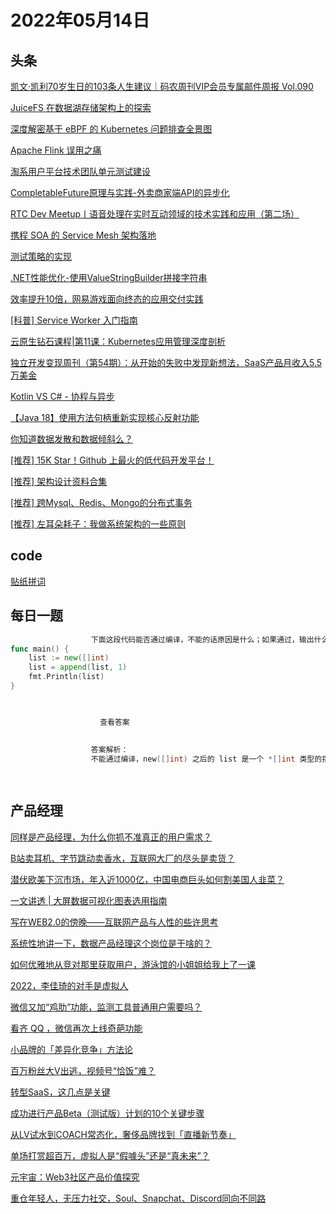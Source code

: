 # 2022年05月14日
## 头条

[凯文·凯利70岁生日的103条人生建议｜码农周刊VIP会员专属邮件周报 Vol.090](https://toutiao.io/k/d3q95iv)

[JuiceFS 在数据湖存储架构上的探索](https://toutiao.io/k/2jcmqzq)

[深度解密基于 eBPF 的 Kubernetes 问题排查全景图](https://toutiao.io/k/gxi9f3b)

[Apache Flink 误用之痛](https://toutiao.io/k/r7amftk)

[淘系用户平台技术团队单元测试建设](https://toutiao.io/k/q3icjun)

[CompletableFuture原理与实践-外卖商家端API的异步化](https://toutiao.io/k/08s2zrd)

[RTC Dev Meetup丨语音处理在实时互动领域的技术实践和应用（第二场）](https://toutiao.io/k/foahvk0)

[携程 SOA 的 Service Mesh 架构落地](https://toutiao.io/k/mcwotye)

[测试策略的实现](https://toutiao.io/k/cnyplmw)

[.NET性能优化-使用ValueStringBuilder拼接字符串](https://toutiao.io/k/h0t0te9)

[效率提升10倍，网易游戏面向终态的应用交付实践](https://toutiao.io/k/yc0lyk1)

[[科普] Service Worker 入门指南](https://toutiao.io/k/ugcs3o1)

[云原生钻石课程|第11课：Kubernetes应用管理深度剖析](https://toutiao.io/k/s4152lv)

[独立开发变现周刊（第54期）：从开始的失败中发现新想法，SaaS产品月收入5.5万美金](https://toutiao.io/k/6e6a1dx)

[Kotlin VS C# - 协程与异步](https://toutiao.io/k/mj28wx1)

[【Java 18】使用方法句柄重新实现核心反射功能](https://toutiao.io/k/hbxs9ma)

[你知道数据发散和数据倾斜么？](https://toutiao.io/k/qpq75s5)

[[推荐] 15K Star！Github 上最火的低代码开发平台！](https://toutiao.io/k/3qv24va)

[[推荐] 架构设计资料合集](https://toutiao.io/k/iqlrz7b)

[[推荐] 跨Mysql、Redis、Mongo的分布式事务](https://toutiao.io/k/246clz1)

[[推荐] 左耳朵耗子：我做系统架构的一些原则](https://toutiao.io/k/9oljc6o)



## code

[贴纸拼词](https://leetcode.cn/problems/stickers-to-spell-word)



## 每日一题

```go
                  下面这段代码能否通过编译，不能的话原因是什么；如果通过，输出什么。
func main() {
	list := new([]int)
	list = append(list, 1)
	fmt.Println(list)
}


                  
                    查看答案
                  
                
                  答案解析：
                  不能通过编译，new([]int) 之后的 list 是一个 *[]int 类型的指针，不能对指针执行 append 操作。可以使用 make() 初始化之后再用。同样的，map 和 channel 建议使用 make() 或字面量的方式初始化，不要用 new() 。

                
```


## 产品经理

[同样是产品经理，为什么你抓不准真正的用户需求？](http://www.woshipm.com/online/5409596.html)

[B站卖耳机、字节跳动卖香水，互联网大厂的尽头是卖货？](http://www.woshipm.com/it/5437915.html)

[潜伏欧美下沉市场，年入近1000亿，中国电商巨头如何割美国人韭菜？](http://www.woshipm.com/it/5437750.html)

[一文讲透 | 大屏数据可视化图表选用指南](http://www.woshipm.com/data-analysis/5430809.html)

[写在WEB2.0的傍晚——互联网产品与人性的些许思考](http://www.woshipm.com/it/5435432.html)

[系统性地讲一下，数据产品经理这个岗位是干啥的？](http://www.woshipm.com/pmd/5437778.html)

[如何优雅地从竞对那里获取用户，游泳馆的小姐姐给我上了一课](http://www.woshipm.com/user-research/5437695.html)

[2022，李佳琦的对手是虚拟人](http://www.woshipm.com/it/5437651.html)

[微信又加“鸡肋”功能，监测工具普通用户需要吗？](http://www.woshipm.com/pd/5436289.html)

[看齐 QQ ，微信再次上线奇葩功能](http://www.woshipm.com/evaluating/5437730.html)

[小品牌的「差异化竞争」方法论](http://www.woshipm.com/marketing/5436784.html)

[百万粉丝大V出逃，视频号“恰饭”难？](http://www.woshipm.com/operate/5436039.html)

[转型SaaS，这几点是关键](http://www.woshipm.com/zhichang/5437449.html)

[成功进行产品Beta（测试版）计划的10个关键步骤](http://www.woshipm.com/pd/5437031.html)

[从LV试水到COACH常态化，奢侈品牌找到「直播新节奏」](http://www.woshipm.com/marketing/5437331.html)

[单场打赏超百万，虚拟人是“假噱头”还是“真未来”？](http://www.woshipm.com/it/5435899.html)

[元宇宙：Web3社区产品价值探究](http://www.woshipm.com/it/5437522.html)

[重仓年轻人，无压力社交，Soul、Snapchat、Discord同向不同路](http://www.woshipm.com/it/5435845.html)


